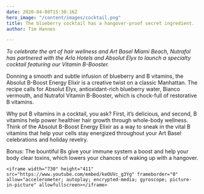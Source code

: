 ```yaml
---
date: 2020-04-08T15:30:16Z
hero_image: "/content/images/cocktail.png"
title: The blueberry cocktail has a hangover-proof secret ingredient.
author: Tim Hannes

---
```

_To celebrate the art of hair wellness and Art Basel Miami Beach, Nutrafol has partnered with the Arlo Hotels and Absolut Elyx to launch a specialty cocktail featuring our Vitamin B-Booster._

Donning a smooth and subtle infusion of blueberry and B vitamins, the Absolut B-Boost Energy Elixir is a creative twist on a classic Manhattan.
The recipe calls for Absolut Elyx, antioxidant-rich blueberry water, Bianco vermouth, and Nutrafol Vitamin B-Booster, which is chock-full of restorative B vitamins.

Why put B vitamins in a cocktail, you ask? First, it’s delicious, and second, B vitamins help power healthier hair growth through whole-body wellness. Think of the Absolut B-Boost Energy Elixir as a way to sneak in the vital B vitamins that help your cells stay energized throughout your Art Basel celebrations and holiday revelry.

Bonus: The bountiful Bs give your immune system a boost and help your body clear toxins, which lowers your chances of waking up with a hangover.

    <iframe width="730" height="411" src="https://www.youtube.com/embed/keOUVc_g3Yg" frameborder="0" allow="accelerometer; autoplay; encrypted-media; gyroscope; picture-in-picture" allowfullscreen></iframe>